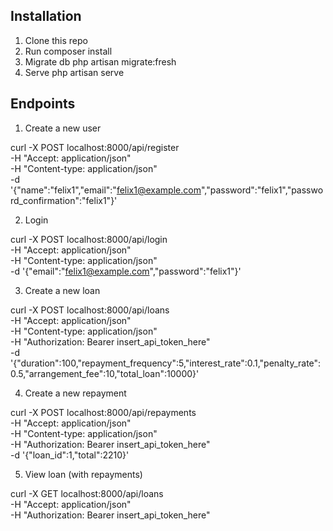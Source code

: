 ## Installation

1. Clone this repo
2. Run composer install
3. Migrate db php artisan migrate:fresh
4. Serve php artisan serve

## Endpoints

1. Create a new user

curl -X POST localhost:8000/api/register \
  -H "Accept: application/json" \
  -H "Content-type: application/json" \
  -d '{"name":"felix1","email":"felix1@example.com","password":"felix1","password_confirmation":"felix1"}'


2. Login

curl -X POST localhost:8000/api/login \
  -H "Accept: application/json" \
  -H "Content-type: application/json" \
  -d '{"email":"felix1@example.com","password":"felix1"}'

3. Create a new loan

curl -X POST localhost:8000/api/loans \
  -H "Accept: application/json" \
  -H "Content-type: application/json" \
  -H "Authorization: Bearer insert_api_token_here" \
  -d '{"duration":100,"repayment_frequency":5,"interest_rate":0.1,"penalty_rate":0.5,"arrangement_fee":10,"total_loan":10000}'

4. Create a new repayment

curl -X POST localhost:8000/api/repayments \
  -H "Accept: application/json" \
  -H "Content-type: application/json" \
  -H "Authorization: Bearer insert_api_token_here" \
  -d '{"loan_id":1,"total":2210}'

5. View loan (with repayments)

curl -X GET localhost:8000/api/loans \
  -H "Accept: application/json" \
  -H "Authorization: Bearer insert_api_token_here"

